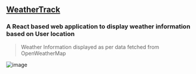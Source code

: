 ## [WeatherTrack](https://weathertrack-5nke.onrender.com/)
### A React based web application to display weather information based on User location
>Weather Information displayed as per data fetched from OpenWeatherMap

![image](https://github.com/itsatulanurag/weathertrack/assets/52076024/6eebc897-f796-401c-9a97-1bb9a358aae6)
